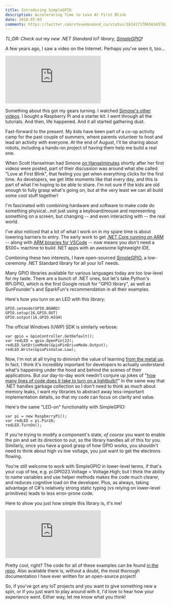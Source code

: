 ```yaml
---
title: Introducing SimpleGPIO
description: Accelerating Time to Love At First Blink
date: 2018-07-03
comments: https://twitter.com/stevedesmond_ca/status/1014171786563457024 ---
---
```


*TL;DR: Check out my new .NET Standard IoT library,
[SimpleGPIO](https://github.com/stevedesmond-ca/SimpleGPIO)!*

A few years ago, I saw a video on the Internet. Perhaps you've seen it, too...

<div class="widescreen">
  <iframe src="https://www.youtube.com/embed/E2evC2xTNWg" frameborder="0" allow="autoplay; encrypted-media" allowfullscreen="true"></iframe>
</div>

Something about this got my gears turning. I watched [Simone's other videos](https://www.youtube.com/channel/UC3KEoMzNz8eYnwBC34RaKCQ/videos?flow=grid&view=0&sort=da). I bought a Raspberry Pi and a starter kit. I went through all the tutorials. And then, life happened. And it all started gathering dust.

Fast-forward to the present. My kids have been part of a co-op activity camp for the past couple of summers, where parents volunteer to host and lead an activity with everyone. At the end of August, I'll be sharing about robots, including a hands-on project of having them help me build a real one.

When Scott Hanselman had Simone [on Hanselminutes](https://hanselminutes.com/518/march-is-for-makers-arduinos-and-useless-robots-with-simone-giertz) shortly after her first videos were posted, part of their discussion was around what she called "Love at First Blink", that feeling you get when everything clicks for the first time. As developers, we get little moments like that every day, and this is part of what I'm hoping to be able to share. I'm not sure if the kids are old enough to fully grasp what's going on, but at the very least we can all build some cool stuff together!

I'm fascinated with combining hardware and software to make code do something physical...not just using a keyboard/mouse and representing something on a screen, but changing -- and even interacting with -- the real world.

I've also noticed that a lot of what I work on in my spare time is about lowering barriers to entry. The early work to get [.NET Core running on ARM](/blog/net-core-on-arm) -- along with [ARM binaries for VSCode](https://github.com/stevedesmond-ca/vscode-arm/releases) -- now means you don't need a $500+ machine to build .NET apps with an awesome lightweight IDE.

Combining these two interests, I have open-sourced [SimpleGPIO](https://github.com/stevedesmond-ca/SimpleGPIO), a low-ceremony .NET Standard library for all your IoT needs.

Many GPIO libraries available for various languages today are too low-level for my taste. There are a bunch of .NET ones, but let's take Python's RPi.GPIO, which is the first Google result for "GPIO library", as well as SunFounder's and SparkFun's recommendation in all their examples.

Here's how you turn on an LED with this library:

```
GPIO.setmode(GPIO.BOARD)
GPIO.setup(16,GPIO.OUT)
GPIO.output(16,GPIO.HIGH)
```

The official Windows (UWP) SDK is similarly verbose:

```
var gpio = GpioController.GetDefault();
var redLED = gpio.OpenPin(23);
redLED.SetDriveMode(GpioPinDriveMode.Output);
redLED.Write(GpioPinValue.Low);
```

Now, I'm not at all trying to diminish the value of learning [from the metal up](https://www.hanselman.com/blog/TeachingCodingFromTheMetalUpOrFromTheGlassBack.aspx). In fact, I think it's incredibly important for developers to actually understand what's happening under the hood and behind the scenes of their applications. But our day-to-day work needn't conjure up jokes of "[how many lines of code does it take to turn on a lightbulb?](http://blog.chrisbriggsy.com/Beginners-guide-to-GPIO-Win10-IoT-Core-Insider-Preview/)" In the same way that .NET handles garbage collection so I don't need to think as much about memory leaks, I want my libraries to abstract away
less-important implementation details, so that my code can focus on clarity and value.

Here's the same "LED-on" functionality with SimpleGPIO:

```
var pi = new RaspberryPi();
var redLED = pi.Pin16;
redLED.TurnOn();
```

If you're trying to modify a component's state, *of course* you want to enable the pin and set its direction to out, so the library handles all of this for you. Similarly, once you have a good grasp of how GPIO works, you shouldn't need to think about high vs low voltage, you just want to get the electrons flowing.

You're still welcome to work with SimpleGPIO in lower-level terms, if that's your cup of tea, e.g. pi.GPIO23.Voltage = Voltage.High; but I think the ability to name variables and use helper methods makes the code much clearer, and reduces cognitive load on the developer. Plus, as always, taking advantage of C#'s relatively strong static typing (vs relying on lower-level primitives) leads to less error-prone code.

Here to show you just how simple this library is, it's me!

<div class="widescreen">
  <iframe src="https://www.youtube.com/embed/ZMKIGc313ow?rel=0" frameborder="0" allow="autoplay encrypted-media" allowfullscreen="true"></iframe>
</div>

Pretty cool, right? The code for all of these examples can be found [in the repo](https://github.com/stevedesmond-ca/SimpleGPIO). Also available there is, without a doubt, the most thorough documentation I have ever written for an open-source project!

So, if you've got any IoT projects and you want to give something new a spin, or if you just want to play around with it, I'd love to hear how your experience went. Either way, let me know what you think!